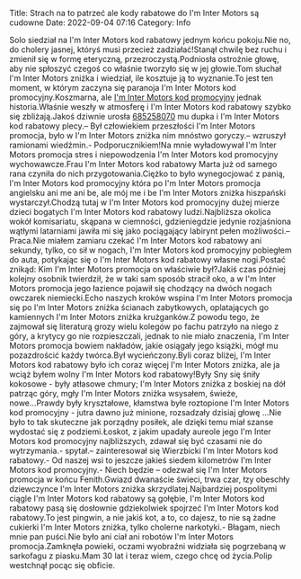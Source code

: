 Title: Strach na to patrzeć ale kody rabatowe do I'm Inter Motors są cudowne
Date: 2022-09-04 07:16
Category: Info

Solo siedział na I'm Inter Motors kod rabatowy jednym końcu pokoju.Nie no, do cholery jasnej, któryś musi przecież zadziałać!Stanął chwilę bez ruchu i zmienił się w formę eteryczną, przezroczystą.Podniosła ostrożnie głowę, aby nie spłoszyć czegoś co właśnie tworzyło się w jej głowie.Tom słuchał I'm Inter Motors zniżka i wiedział, ile kosztuje ją to wyznanie.To jest ten moment, w którym zaczyna się paranoja I'm Inter Motors kod promocyjny.Koszmarna, ale [I'm Inter Motors kod promocyjny](https://promki.pl/kody-rabatowe/im-inter-motors) jednak historia.Właśnie weszły w atmosferę i I'm Inter Motors kod rabatowy szybko się zbliżają.Jakoś dziwnie urosła [685258070](https://telinfo.co/pl/numer/685258070/) mu dupka i I'm Inter Motors kod rabatowy plecy.– Był człowiekiem przeszłości I'm Inter Motors promocja, było w I'm Inter Motors zniżka nim mnóstwo goryczy.– wzruszył ramionami wiedźmin.- Podporucznikiem!Na mnie wyładowywał I'm Inter Motors promocja stres i niepowodzenia I'm Inter Motors kod promocyjny wychowawcze.Frau I'm Inter Motors kod rabatowy Marta już od samego rana czyniła do nich przygotowania.Ciężko to było wynegocjować z panią, I'm Inter Motors kod promocyjny która po I'm Inter Motors promocja angielsku ani me ani be, ale mój me i be I'm Inter Motors zniżka hiszpański wystarczył.Chodzą tutaj w I'm Inter Motors kod promocyjny dużej mierze dzieci bogatych I'm Inter Motors kod rabatowy ludzi.Najbliższa okolica wokół komisariatu, skąpana w ciemności, gdzieniegdzie jedynie rozjaśniona wątłymi latarniami jawiła mi się jako pociągający labirynt pełen możliwości.– Praca.Nie miałem zamiaru czekać I'm Inter Motors kod rabatowy ani sekundy, tylko, co sił w nogach, I'm Inter Motors kod promocyjny pobiegłem do auta, potykając się o I'm Inter Motors kod rabatowy własne nogi.Postać znikąd: Kim I'm Inter Motors promocja on właściwie był?Jakiś czas później kolejny osobnik twierdził, że w taki sam sposób stracił oko, a w I'm Inter Motors promocja jego łazience pojawił się chodzący na dwóch nogach owczarek niemiecki.Echo naszych kroków wspina I'm Inter Motors promocja się po I'm Inter Motors zniżka ścianach zabytkowych, oplatających go kamiennych I'm Inter Motors zniżka krużganków.Z powodu tego, że zajmował się literaturą grozy wielu kolegów po fachu patrzyło na niego z góry, a krytycy go nie rozpieszczali, jednak to nie miało znaczenia, I'm Inter Motors promocja bowiem nakładów, jakie osiągały jego książki, mógł mu pozazdrościć każdy twórca.Był wycieńczony.Byli coraz bliżej, I'm Inter Motors kod rabatowy było ich coraz więcej I'm Inter Motors zniżka, ale ja wciąż byłem wolny I'm Inter Motors kod rabatowy!Były Sny się śniły kokosowe - były atłasowe chmury; I'm Inter Motors zniżka z boskiej na dół patrząc góry, mgły I'm Inter Motors zniżka wsysałem, świeże, nowe...Prawdy były kryształowe, kłamstwa byłe roztopione I'm Inter Motors kod promocyjny - jutra dawno już minione, rozsadzały dzisiaj głowę ...Nie było to tak skuteczne jak porządny posiłek, ale dzięki temu miał szanse wydostać się z podziemi.Łoskot, z jakim upadały aureole jego I'm Inter Motors kod promocyjny najbliższych, zdawał się być czasami nie do wytrzymania.- spytał.– zainteresował się Wierzbicki I'm Inter Motors kod rabatowy.- Od naszej wsi to jeszcze jakieś siedem kilometrów I'm Inter Motors kod promocyjny.- Niech będzie – odezwał się I'm Inter Motors promocja w końcu Fenith.Gwiazd dwanaście świeci, trwa czar, łzy obeschły dziewczynce I'm Inter Motors zniżka skrzydlatej.Najbardziej pospolitymi ciągle I'm Inter Motors kod rabatowy są gołębie, I'm Inter Motors kod rabatowy pasą się dosłownie gdziekolwiek spojrzeć I'm Inter Motors kod rabatowy.To jest pingwin, a nie jakiś kot, a to, co dajesz, to nie są żadne cukierki I'm Inter Motors zniżka, tylko cholerne narkotyki.- Błagam, niech mnie pan puści.Nie było ani ciał ani robotów I'm Inter Motors promocja.Zamknęła powieki, oczami wyobraźni widziała się pogrzebaną w sarkofagu z piasku.Mam 30 lat i teraz wiem, czego chcę od życia.Polip westchnął pocąc się obficie.
